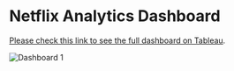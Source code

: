 # Netflix Analytics Dashboard

[Please check this link to see the full dashboard on Tableau](https://public.tableau.com/app/profile/natalie5933/viz/NetflixAnalyticsDashboard/Dashboard1).

![Dashboard 1](https://user-images.githubusercontent.com/113878177/207246382-b8f28eb7-adcc-48d5-a45e-1bbf93b40280.png)
